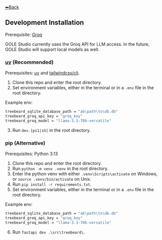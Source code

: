 [⬅Back](/README.md)
## Development Installation
Prerequisite: [Groq](https://console.groq.com/keys)

GOLE Studio currently uses the Groq API for LLM access. In the future, GOLE Studio will support local models as well.

### [uv](https://github.com/astral-sh/uv) (Recommended)
Prerequisites: [uv](https://github.com/astral-sh/uv) and [tailwindcss/cli](https://tailwindcss.com/docs/installation/tailwind-cli).
1. Clone this repo and enter the root directory.
2. Set environment variables, either in the terminal or in a `.env` file in the root directory. 

Example env:
```sh
treebeard_sqlite_database_path = "ab\path\to\db.db"
treebeard_groq_api_key = "groq_key"
treebeard_groq_model = "llama-3.3-70b-versatile"
```
3. Run `dev.[ps1|sh]` in the root directory.

### pip (Alternative)
Prerequisites: Python 3.13
1. Clone this repo and enter the root directory.
2. Run `python -m venv .venv` in the root directory.
3. Enter the python venv with either `.venv\Scripts\activate` on Windows, or `source .venv/bin/activate` on Unix.
4. Run `pip install -r requirements.txt`.
5. Set environment variables, either in the terminal or in a `.env` file in the root directory. 

Example env:
```sh
treebeard_sqlite_database_path = "ab\path\to\db.db"
treebeard_groq_api_key = "groq_key"
treebeard_groq_model = "llama-3.3-70b-versatile"
```
6. Run `fastapi dev .\src\treebeard\`.
